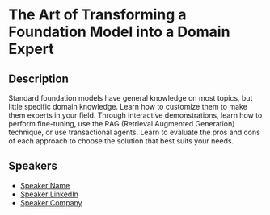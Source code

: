 # The Art of Transforming a Foundation Model into a Domain Expert

## Description

Standard foundation models have general knowledge on most topics, but little specific domain knowledge. Learn how to customize them to make them experts in your field. Through interactive demonstrations, learn how to perform fine-tuning, use the RAG (Retrieval Augmented Generation) technique, or use transactional agents. Learn to evaluate the pros and cons of each approach to choose the solution that best suits your needs.

## Speakers

- [Speaker Name](https://x.com/speaker_x_handle)
- [Speaker LinkedIn](https://linkedin.com/in/speaker_linkedin_handle)
- [Speaker Company](https://speaker_company_url)
